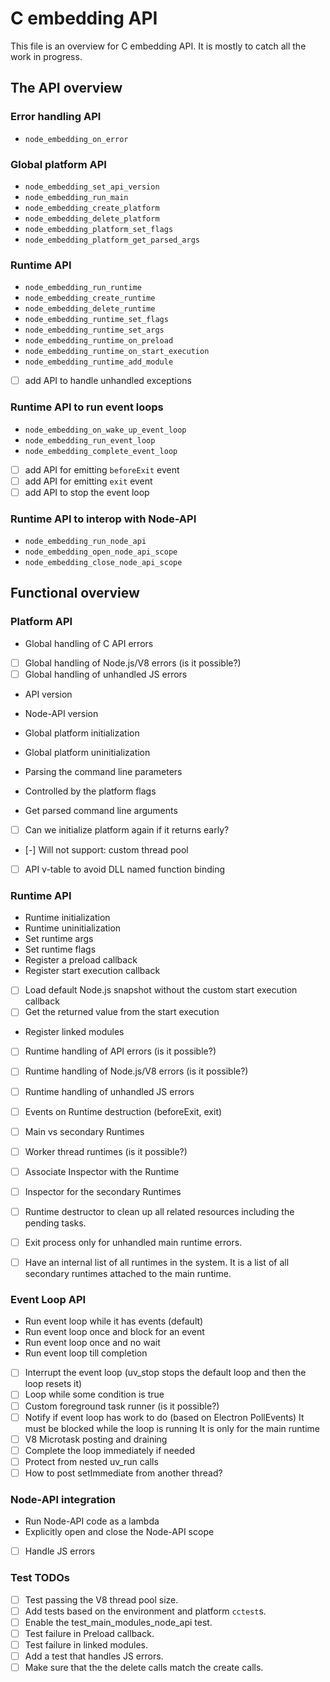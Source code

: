 # C embedding API

This file is an overview for C embedding API.
It is mostly to catch all the work in progress.

## The API overview 

### Error handling API
- `node_embedding_on_error`

### Global platform API
- `node_embedding_set_api_version`
- `node_embedding_run_main`
- `node_embedding_create_platform`
- `node_embedding_delete_platform`
- `node_embedding_platform_set_flags`
- `node_embedding_platform_get_parsed_args`

### Runtime API
- `node_embedding_run_runtime`
- `node_embedding_create_runtime`
- `node_embedding_delete_runtime`
- `node_embedding_runtime_set_flags`
- `node_embedding_runtime_set_args`
- `node_embedding_runtime_on_preload`
- `node_embedding_runtime_on_start_execution`
- `node_embedding_runtime_add_module`
- [ ] add API to handle unhandled exceptions

### Runtime API to run event loops
- `node_embedding_on_wake_up_event_loop`
- `node_embedding_run_event_loop`
- `node_embedding_complete_event_loop`
- [ ] add API for emitting `beforeExit` event
- [ ] add API for emitting `exit` event
- [ ] add API to stop the event loop

### Runtime API to interop with Node-API
- `node_embedding_run_node_api`
- `node_embedding_open_node_api_scope`
- `node_embedding_close_node_api_scope`

## Functional overview

### Platform API

- Global handling of C API errors
- [ ] Global handling of Node.js/V8 errors (is it possible?)
- [ ] Global handling of unhandled JS errors

- API version
- Node-API version

- Global platform initialization
- Global platform uninitialization
- Parsing the command line parameters
- Controlled by the platform flags
- Get parsed command line arguments

- [ ] Can we initialize platform again if it returns early?
- [-] Will not support: custom thread pool

- [ ] API v-table to avoid DLL named function binding

### Runtime API

- Runtime initialization
- Runtime uninitialization
- Set runtime args
- Set runtime flags
- Register a preload callback
- Register start execution callback
- [ ] Load default Node.js snapshot without the custom start execution callback
- [ ] Get the returned value from the start execution
- Register linked modules

- [ ] Runtime handling of API errors (is it possible?)
- [ ] Runtime handling of Node.js/V8 errors (is it possible?)
- [ ] Runtime handling of unhandled JS errors

- [ ] Events on Runtime destruction (beforeExit, exit)
- [ ] Main vs secondary Runtimes
- [ ] Worker thread runtimes (is it possible?)
- [ ] Associate Inspector with the Runtime
- [ ] Inspector for the secondary Runtimes
- [ ] Runtime destructor to clean up all related resources including the
      pending tasks.
- [ ] Exit process only for unhandled main runtime errors.
- [ ] Have an internal list of all runtimes in the system.
      It is a list of all secondary runtimes attached to the main runtime.

### Event Loop API

- Run event loop while it has events (default)
- Run event loop once and block for an event
- Run event loop once and no wait
- Run event loop till completion
- [ ] Interrupt the event loop (uv_stop stops the default loop and then
      the loop resets it)
- [ ] Loop while some condition is true
- [ ] Custom foreground task runner (is it possible?)
- [ ] Notify if event loop has work to do (based on Electron PollEvents)
      It must be blocked while the loop is running
      It is only for the main runtime
- [ ] V8 Microtask posting and draining
- [ ] Complete the loop immediately if needed
- [ ] Protect from nested uv_run calls
- [ ] How to post setImmediate from another thread?

### Node-API integration

- Run Node-API code as a lambda
- Explicitly open and close the Node-API scope
- [ ] Handle JS errors

### Test TODOs

- [ ] Test passing the V8 thread pool size.
- [ ] Add tests based on the environment and platform `cctest`s.
- [ ] Enable the test_main_modules_node_api test.
- [ ] Test failure in Preload callback.
- [ ] Test failure in linked modules.
- [ ] Add a test that handles JS errors.
- [ ] Make sure that the the delete calls match the create calls.
